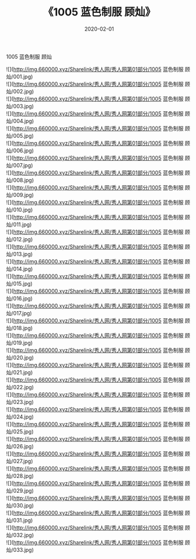 ﻿---
layout: post
title:  《1005 蓝色制服 顾灿》
date:   2020-02-01
img: http://img.660000.xyz/Sharelink/秀人网/秀人网第01部分/1005 蓝色制服 顾灿/000.jpg
categories: [美女, 清纯, 唯美]
---

1005 蓝色制服 顾灿

  ![](http://img.660000.xyz/Sharelink/秀人网/秀人网第01部分/1005 蓝色制服 顾灿/001.jpg) <br> ![](http://img.660000.xyz/Sharelink/秀人网/秀人网第01部分/1005 蓝色制服 顾灿/002.jpg) <br> ![](http://img.660000.xyz/Sharelink/秀人网/秀人网第01部分/1005 蓝色制服 顾灿/003.jpg) <br> ![](http://img.660000.xyz/Sharelink/秀人网/秀人网第01部分/1005 蓝色制服 顾灿/004.jpg) <br> ![](http://img.660000.xyz/Sharelink/秀人网/秀人网第01部分/1005 蓝色制服 顾灿/005.jpg) <br> ![](http://img.660000.xyz/Sharelink/秀人网/秀人网第01部分/1005 蓝色制服 顾灿/006.jpg) <br> ![](http://img.660000.xyz/Sharelink/秀人网/秀人网第01部分/1005 蓝色制服 顾灿/007.jpg) <br> ![](http://img.660000.xyz/Sharelink/秀人网/秀人网第01部分/1005 蓝色制服 顾灿/008.jpg) <br> ![](http://img.660000.xyz/Sharelink/秀人网/秀人网第01部分/1005 蓝色制服 顾灿/009.jpg) <br> ![](http://img.660000.xyz/Sharelink/秀人网/秀人网第01部分/1005 蓝色制服 顾灿/010.jpg) <br> ![](http://img.660000.xyz/Sharelink/秀人网/秀人网第01部分/1005 蓝色制服 顾灿/011.jpg) <br> ![](http://img.660000.xyz/Sharelink/秀人网/秀人网第01部分/1005 蓝色制服 顾灿/012.jpg) <br> ![](http://img.660000.xyz/Sharelink/秀人网/秀人网第01部分/1005 蓝色制服 顾灿/013.jpg) <br> ![](http://img.660000.xyz/Sharelink/秀人网/秀人网第01部分/1005 蓝色制服 顾灿/014.jpg) <br> ![](http://img.660000.xyz/Sharelink/秀人网/秀人网第01部分/1005 蓝色制服 顾灿/015.jpg) <br> ![](http://img.660000.xyz/Sharelink/秀人网/秀人网第01部分/1005 蓝色制服 顾灿/016.jpg) <br> ![](http://img.660000.xyz/Sharelink/秀人网/秀人网第01部分/1005 蓝色制服 顾灿/017.jpg) <br> ![](http://img.660000.xyz/Sharelink/秀人网/秀人网第01部分/1005 蓝色制服 顾灿/018.jpg) <br> ![](http://img.660000.xyz/Sharelink/秀人网/秀人网第01部分/1005 蓝色制服 顾灿/019.jpg) <br> ![](http://img.660000.xyz/Sharelink/秀人网/秀人网第01部分/1005 蓝色制服 顾灿/020.jpg) <br> ![](http://img.660000.xyz/Sharelink/秀人网/秀人网第01部分/1005 蓝色制服 顾灿/021.jpg) <br> ![](http://img.660000.xyz/Sharelink/秀人网/秀人网第01部分/1005 蓝色制服 顾灿/022.jpg) <br> ![](http://img.660000.xyz/Sharelink/秀人网/秀人网第01部分/1005 蓝色制服 顾灿/023.jpg) <br> ![](http://img.660000.xyz/Sharelink/秀人网/秀人网第01部分/1005 蓝色制服 顾灿/024.jpg) <br> ![](http://img.660000.xyz/Sharelink/秀人网/秀人网第01部分/1005 蓝色制服 顾灿/025.jpg) <br> ![](http://img.660000.xyz/Sharelink/秀人网/秀人网第01部分/1005 蓝色制服 顾灿/026.jpg) <br> ![](http://img.660000.xyz/Sharelink/秀人网/秀人网第01部分/1005 蓝色制服 顾灿/027.jpg) <br> ![](http://img.660000.xyz/Sharelink/秀人网/秀人网第01部分/1005 蓝色制服 顾灿/028.jpg) <br> ![](http://img.660000.xyz/Sharelink/秀人网/秀人网第01部分/1005 蓝色制服 顾灿/029.jpg) <br> ![](http://img.660000.xyz/Sharelink/秀人网/秀人网第01部分/1005 蓝色制服 顾灿/030.jpg) <br> ![](http://img.660000.xyz/Sharelink/秀人网/秀人网第01部分/1005 蓝色制服 顾灿/031.jpg) <br> ![](http://img.660000.xyz/Sharelink/秀人网/秀人网第01部分/1005 蓝色制服 顾灿/032.jpg) <br> ![](http://img.660000.xyz/Sharelink/秀人网/秀人网第01部分/1005 蓝色制服 顾灿/033.jpg) <br>